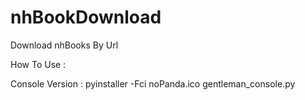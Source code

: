 # nhBookDownload
Download nhBooks By Url


How To Use :

Console Version :
  pyinstaller -Fci noPanda.ico gentleman_console.py
  
